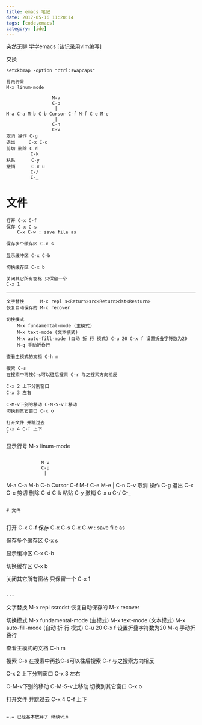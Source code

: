 ```yaml
---
title: emacs 笔记
date: 2017-05-16 11:20:14
tags: [code,emacs]
category: [ide]
---
```


突然无聊 学学emacs [该记录用vim编写]

交换

`setxkbmap -option "ctrl:swapcaps"`

```
显示行号
M-x linum-mode
```

```
                 M-v
                 C-p
                  |
M-a C-a M-b C-b Cursor C-f M-f C-e M-e
                  |
                 C-n
                 C-v
取消 操作 C-g
退出     C-x C-c
剪切 删除 C-d
         C-k
粘贴      C-y
撤销      C-x u
         C-/
         C-_
```

# 文件


```
打开 C-x C-f
保存 C-x C-s
    C-x C-w : save file as

保存多个缓存区 C-x s

显示缓冲区 C-x C-b

切换缓存区 C-x b

关闭其它所有窗格 只保留一个
C-x 1
```

---

```
文字替换      M-x repl s<Return>src<Return>dst<Resturn>
恢复自动保存的 M-x recover

切换模式
    M-x fundamental-mode (主模式)
    M-x text-mode (文本模式)
    M-x auto-fill-mode (自动 折 行 模式) C-u 20 C-x f 设置折叠字符数为20
    M-q 手动折叠行

查看主模式的文档 C-h m

搜索 C-s
在搜索中再按C-s可以往后搜索 C-r 与之搜索方向相反

C-x 2 上下分割窗口
C-x 3 左右

C-M-v下别的移动 C-M-S-v上移动
切换到其它窗口 C-x o

打开文件 并跳过去
C-x 4 C-f 上下
`

```
显示行号
M-x linum-mode
```

```
                 M-v
                 C-p
                  |
M-a C-a M-b C-b Cursor C-f M-f C-e M-e
                  |
                 C-n
                 C-v
取消 操作 C-g
退出     C-x C-c
剪切 删除 C-d
         C-k
粘贴      C-y
撤销      C-x u
         C-/
         C-_
```

# 文件


```
打开 C-x C-f
保存 C-x C-s
    C-x C-w : save file as

保存多个缓存区 C-x s

显示缓冲区 C-x C-b

切换缓存区 C-x b

关闭其它所有窗格 只保留一个
C-x 1
```

---

```
文字替换      M-x repl s<Return>src<Return>dst<Resturn>
恢复自动保存的 M-x recover

切换模式
    M-x fundamental-mode (主模式)
    M-x text-mode (文本模式)
    M-x auto-fill-mode (自动 折 行 模式) C-u 20 C-x f 设置折叠字符数为20
    M-q 手动折叠行

查看主模式的文档 C-h m

搜索 C-s
在搜索中再按C-s可以往后搜索 C-r 与之搜索方向相反

C-x 2 上下分割窗口
C-x 3 左右

C-M-v下别的移动 C-M-S-v上移动
切换到其它窗口 C-x o

打开文件 并跳过去
C-x 4 C-f 上下
```

=.= 已经基本放弃了 继续vim


